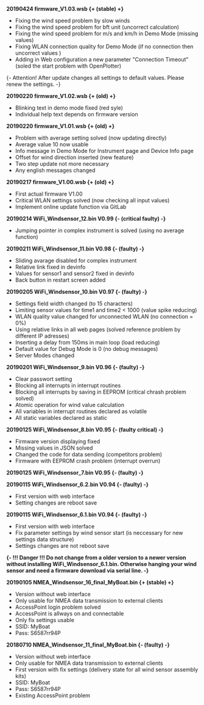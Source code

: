 **20190424 firmware_V1.03.wsb {+ (stable) +}**

* Fixing the wind speed problem by slow winds
* Fixing the wind speed problem for bft unit (uncorrect calculation)
* Fixing the wind speed problem for m/s and km/h in Demo Mode (missing values)
* Fixing WLAN connection quality for Demo Mode (if no connection then uncorrect values )
* Adding in Web configuration a new parameter "Connection Timeout" (soled the start problem with OpenPlotter)

{- Attention! After update changes all settings to default values. Please renew the settings. -}

**20190220 firmware_V1.02.wsb {+ (old) +}**

* Blinking text in demo mode fixed (red syle)
* Individual help text depends on firmware version

**20190220 firmware_V1.01.wsb {+ (old) +}**

* Problem with average setting solved (now updating directly)
* Average value 10 now usable
* Info message in Demo Mode for Instrument page and Device Info page
* Offset for wind direction inserted (new feature)
* Two step update not more necessary
* Any english messages changed

**20190217 firmware_V1.00.wsb {+ (old) +}**

* First actual firmware V1.00
* Critical WLAN settings solved (now checking all input values)
* Implement online update function via GitLab

**20190214 WiFi_Windsensor_12.bin V0.99 {- (critical faulty) -}**

* Jumping pointer in complex instrument is solved (using no average function)

**20190211 WiFi_Windsensor_11.bin V0.98 {- (faulty) -}**

* Sliding avarage disabled for complex instrument
* Relative link fixed in devinfo
* Values for sensor1 and sensor2 fixed in devinfo
* Back button in restart screen added

**20190205 WiFi_Windsensor_10.bin V0.97 {- (faulty) -}**

* Settings field width changed (to 15 characters)
* Limiting sensor values for time1 and time2 < 1000 (value spike reducing)
* WLAN quality value changed for unconnected WLAN (no connection = 0%)
* Using relative links in all web pages (solved reference problem by different IP adresses)
* Inserting a delay from 150ms in main loop (load reducing)
* Default value for Debug Mode is 0 (no debug messages)
* Server Modes changed

**20190201 WiFi_Windsensor_9.bin V0.96 {- (faulty) -}**

* Clear passwort setting
* Blocking all interrupts in interrupt routines
* Blocking all interrupts by saving in EEPROM (critical chrash problem solved)
* Atomic operation for wind value calculation
* All variables in interrupt routines declared as volatile
* All static variables declared as static

**20190125 WiFi_Windsensor_8.bin V0.95 {- (faulty critical) -}**

* Firmware version displaying fixed
* Missing values in JSON solved
* Changed the code for data sending (competitors problem)
* Firmware with EEPROM crash problem (interrupt overrun)

**20190125 WiFi_Windsensor_7.bin V0.95 {- (faulty) -}**

**20190115 WiFi_Windsensor_6.2.bin V0.94 {- (faulty) -}**

* First version with web interface
* Setting changes are reboot save

**20190115 WiFi_Windsensor_6.1.bin V0.94 {- (faulty) -}**

* First version with web interface
* Fix parameter settings by wind sensor start (is neccessary for new settings data structure)
* Settings changes are not reboot save

**{- !!! Danger !!! Do not change from a older version to a newer version without installing WiFi_Windsensor_6.1.bin. Otherwise hanging your wind sensor and need a firmware download via serial line. -}**

**20190105 NMEA_Windsensor_16_final_MyBoat.bin {+ (stable) +}**

* Version without web interface
* Only usable for NMEA data transmission to external clients
* AccessPoint login problem solved
* AccessPoint is allways on and connectable
* Only fix settings usable
* SSID: MyBoat
* Pass: S6587rr94P

**20180710 NMEA_Windsensor_11_final_MyBoat.bin {- (faulty) -}**

* Version without web interface
* Only usable for NMEA data transmission to external clients
* First version with fix settings (delivery state for all wind sensor assembly kits)
* SSID: MyBoat
* Pass: S6587rr94P
* Existing AccessPoint problem
